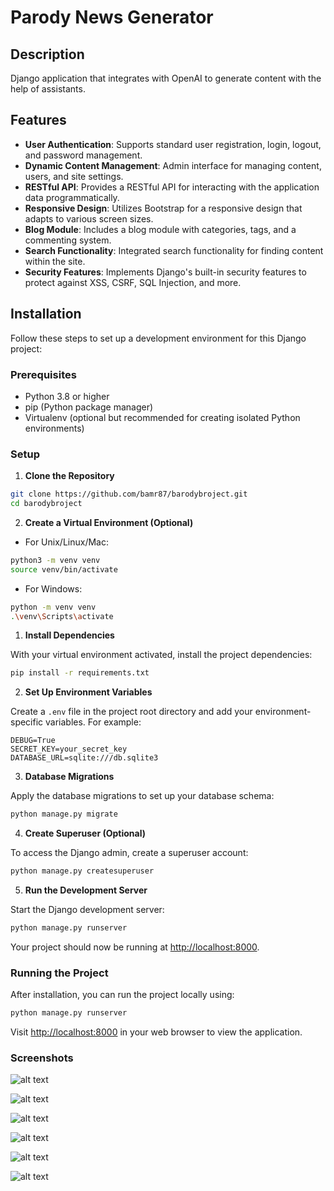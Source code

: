 # Parody News Generator

## Description

Django application that integrates with OpenAI to generate content with the help of assistants.

## Features

- **User Authentication**: Supports standard user registration, login, logout, and password management.
- **Dynamic Content Management**: Admin interface for managing content, users, and site settings.
- **RESTful API**: Provides a RESTful API for interacting with the application data programmatically.
- **Responsive Design**: Utilizes Bootstrap for a responsive design that adapts to various screen sizes.
- **Blog Module**: Includes a blog module with categories, tags, and a commenting system.
- **Search Functionality**: Integrated search functionality for finding content within the site.
- **Security Features**: Implements Django's built-in security features to protect against XSS, CSRF, SQL Injection, and more.

## Installation

Follow these steps to set up a development environment for this Django project:

### Prerequisites

- Python 3.8 or higher
- pip (Python package manager)
- Virtualenv (optional but recommended for creating isolated Python environments)

### Setup

1. **Clone the Repository**

```bash
git clone https://github.com/bamr87/barodybroject.git
cd barodybroject
```

2. **Create a Virtual Environment (Optional)**

- For Unix/Linux/Mac:

```bash
python3 -m venv venv
source venv/bin/activate
```

- For Windows:

```bash
python -m venv venv
.\venv\Scripts\activate
```

1. **Install Dependencies**

With your virtual environment activated, install the project dependencies:

```bash
pip install -r requirements.txt
```

2. **Set Up Environment Variables**

Create a `.env` file in the project root directory and add your environment-specific variables. For example:

```plaintext
DEBUG=True
SECRET_KEY=your_secret_key
DATABASE_URL=sqlite:///db.sqlite3
```

3. **Database Migrations**

Apply the database migrations to set up your database schema:

```bash
python manage.py migrate
```

4. **Create Superuser (Optional)**

To access the Django admin, create a superuser account:

```bash
python manage.py createsuperuser
```

5. **Run the Development Server**

Start the Django development server:

```bash
python manage.py runserver
```

Your project should now be running at [http://localhost:8000](http://localhost:8000).

### Running the Project

After installation, you can run the project locally using:

```bash
python manage.py runserver
```

Visit [http://localhost:8000](http://localhost:8000) in your web browser to view the application.

### Screenshots

![alt text](/assets/images/home.png)

![alt text](assets/images/roles.png)

![alt text](assets/images/content.png)

![alt text](assets/images/assistants.png)

![alt text](assets/images/messages.png)

![alt text](assets/images/threads.png)